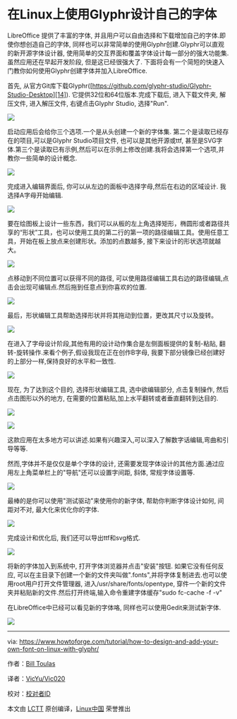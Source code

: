 # 在Linux上使用Glyphr设计自己的字体

LibreOffice 提供了丰富的字体, 并且用户可以自由选择和下载增加自己的字体.即使你想创造自己的字体, 同样也可以非常简单的使用Glyphr创建.Glyphr可以直观的新开源字体设计器, 使用简单的交互界面和覆盖字体设计每一部分的强大功能集.虽然应用还在早起开发阶段, 但是这已经很强大了. 下面将会有一个简短的快速入门教你如何使用Glyphr创建字体并加入LibreOffice.

首先, 从官方Git库下载Glyphr([https://github.com/glyphr-studio/Glyphr-Studio-Desktop][14]). 它提供32位和64位版本.完成下载后, 进入下载文件夹, 解压文件, 进入解压文件, 右键点击Glyphr Studio, 选择"Run".

[
 ![](https://www.howtoforge.com/images/how-to-design-and-add-your-own-font-on-linux-with-glyphr/pic_1.png) 
][13]

启动应用后会给你三个选项.一个是从头创建一个新的字体集. 第二个是读取已经存在的项目,可以是Glyphr Studio项目文件, 也可以是其他开源或ttf, 甚至是SVG字体.第三个是读取已有示例,然后可以在示例上修改创建.我将会选择第一个选项,并教你一些简单的设计概念.

[
 ![](https://www.howtoforge.com/images/how-to-design-and-add-your-own-font-on-linux-with-glyphr/pic_2.png) 
][12]

完成进入编辑界面后, 你可以从左边的面板中选择字母,然后在右边的区域设计. 我选择A字母开始编辑.

[
 ![](https://www.howtoforge.com/images/how-to-design-and-add-your-own-font-on-linux-with-glyphr/pic_3.png) 
][11]

要在绘图板上设计一些东西，我们可以从板的左上角选择矩形，椭圆形或者路径共享的“形状”工具，也可以使用工具的第二行的第一项的路径编辑工具。使用任意工具，开始在板上放点来创建形状。添加的点数越多, 接下来设计的形状选项就越大。

[
 ![](https://www.howtoforge.com/images/how-to-design-and-add-your-own-font-on-linux-with-glyphr/pic_4.png) 
][10]

点移动到不同位置可以获得不同的路径, 可以使用路径编辑工具右边的路径编辑,点击会出现可编辑点.然后拖到任意点到你喜欢的位置.

[
 ![](https://www.howtoforge.com/images/how-to-design-and-add-your-own-font-on-linux-with-glyphr/pic_5.png) 
][9]

最后，形状编辑工具帮助选择形状并将其拖动到位置，更改其尺寸以及旋转。

[
 ![](https://www.howtoforge.com/images/how-to-design-and-add-your-own-font-on-linux-with-glyphr/pic_6.png) 
][8]

在进入了字母设计阶段,其他有用的设计动作集合是左侧面板提供的复制-粘贴, 翻转-旋转操作.来看个例子,假设我现在正在创作B字母,  我要下部分镜像已经创建好的上部分一样,保持良好的水平和一致性.

[
 ![](https://www.howtoforge.com/images/how-to-design-and-add-your-own-font-on-linux-with-glyphr/pic_7.png) 
][7]

现在, 为了达到这个目的, 选择形状编辑工具, 选中欲编辑部分, 点击复制操作, 然后点击图形以外的地方, 在需要的位置粘贴,加上水平翻转或者垂直翻转到达目的.

[
 ![](https://www.howtoforge.com/images/how-to-design-and-add-your-own-font-on-linux-with-glyphr/pic_8.png) 
][6]

[
 ![](https://www.howtoforge.com/images/how-to-design-and-add-your-own-font-on-linux-with-glyphr/pic_9.png) 
][5]

这款应用在太多地方可以讲述.如果有兴趣深入,可以深入了解数字话编辑,弯曲和引导等等.

然而,字体并不是仅仅是单个字体的设计, 还需要发现字体设计的其他方面.通过应用左上角菜单栏上的"导航"还可以设置字间距, 斜体, 常规字体设置等.

[
 ![](https://www.howtoforge.com/images/how-to-design-and-add-your-own-font-on-linux-with-glyphr/pic_10.png) 
][4]

最棒的是你可以使用"测试驱动"来使用你的新字体, 帮助你判断字体设计如何, 间距对不对, 最大化来优化你的字体.

[
 ![](https://www.howtoforge.com/images/how-to-design-and-add-your-own-font-on-linux-with-glyphr/pic_11.png) 
][3]

完成设计和优化后, 我们还可以导出ttf和svg格式.

[
 ![](https://www.howtoforge.com/images/how-to-design-and-add-your-own-font-on-linux-with-glyphr/pic_12.png) 
][2]

将新的字体加入到系统中, 打开字体浏览器并点击"安装"按钮. 如果它没有任何反应, 可以在主目录下创建一个新的文件夹叫做".fonts",并将字体复制进去.也可以使用root用户打开文件管理器, 进入/usr/share/fonts/opentype, 穿件一个新的文件夹并粘贴新的文件.然后打开终端,输入命令重建字体缓存"sudo fc-cache -f -v"

在LibreOffice中已经可以看见新的字体咯, 同样也可以使用Gedit来测试新字体.

[
 ![](https://www.howtoforge.com/images/how-to-design-and-add-your-own-font-on-linux-with-glyphr/pic_13.png) 
][1]

--------------------------------------------------------------------------------

via: https://www.howtoforge.com/tutorial/how-to-design-and-add-your-own-font-on-linux-with-glyphr/

作者：[Bill Toulas][a]

译者：[VicYu/Vic020](http://vicyu.net)

校对：[校对者ID](https://github.com/校对者ID)

本文由 [LCTT](https://github.com/LCTT/TranslateProject) 原创编译，[Linux中国](https://linux.cn/) 荣誉推出

[a]:https://twitter.com/howtoforgecom
[1]:https://www.howtoforge.com/images/how-to-design-and-add-your-own-font-on-linux-with-glyphr/big/pic_13.png
[2]:https://www.howtoforge.com/images/how-to-design-and-add-your-own-font-on-linux-with-glyphr/big/pic_12.png
[3]:https://www.howtoforge.com/images/how-to-design-and-add-your-own-font-on-linux-with-glyphr/big/pic_11.png
[4]:https://www.howtoforge.com/images/how-to-design-and-add-your-own-font-on-linux-with-glyphr/big/pic_10.png
[5]:https://www.howtoforge.com/images/how-to-design-and-add-your-own-font-on-linux-with-glyphr/big/pic_9.png
[6]:https://www.howtoforge.com/images/how-to-design-and-add-your-own-font-on-linux-with-glyphr/big/pic_8.png
[7]:https://www.howtoforge.com/images/how-to-design-and-add-your-own-font-on-linux-with-glyphr/big/pic_7.png
[8]:https://www.howtoforge.com/images/how-to-design-and-add-your-own-font-on-linux-with-glyphr/big/pic_6.png
[9]:https://www.howtoforge.com/images/how-to-design-and-add-your-own-font-on-linux-with-glyphr/big/pic_5.png
[10]:https://www.howtoforge.com/images/how-to-design-and-add-your-own-font-on-linux-with-glyphr/big/pic_4.png
[11]:https://www.howtoforge.com/images/how-to-design-and-add-your-own-font-on-linux-with-glyphr/big/pic_3.png
[12]:https://www.howtoforge.com/images/how-to-design-and-add-your-own-font-on-linux-with-glyphr/big/pic_2.png
[13]:https://www.howtoforge.com/images/how-to-design-and-add-your-own-font-on-linux-with-glyphr/big/pic_1.png
[14]:https://github.com/glyphr-studio/Glyphr-Studio-Desktop
